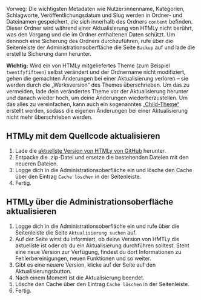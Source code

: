 <!--t HTMLy aktualisieren t-->
<!--d HTMLy mit dem Quellcode oder über die Administrationsoberfläche aktualisieren. d-->

Vorweg: Die wichtigsten Metadaten wie Nutzer:innenname, Kategorien, Schlagworte, Veröffentlichungsdatum und Slug werden in Ordner- und Dateinamen gespeichert, die sich innerhalb des Ordners `content` befinden. Dieser Ordner wird während einer Aktualisierung von HTMLy nicht berührt, was den Vorgang und die im Ordner enthaltenen Daten schützt. Um dennoch eine Sicherung des Ordners durchzuführen, rufe über die Seitenleiste der Administrationsoberfläche die Seite `Backup` auf und lade die erstellte Sicherung dann herunter.

**Wichtig:** Wird ein von HTMLy mitgeliefertes Theme (zum Beispiel `twentfyfifteen`) selbst verändert und der Ordnername nicht modifiziert, gehen die gemachten Änderungen bei einer Aktualisierung verloren – sie werden durch die „Werksversion“ des Themes überschrieben. Um das zu vermeiden, lade dein verändertes Theme vor der Aktualisierung herunter und danach wieder hoch, um deine Änderungen wiederherzustellen. Um das alles zu vereinfachen, kann auch ein sogenanntes [„Child-Theme“](https://docs.htmly.com/de/tips-trick/child-theme) erstellt werden, sodass die eigenen Änderungen bei einer Aktualisierung nicht mehr überschrieben werden.

## HTMLy mit dem Quellcode aktualisieren

1. Lade die [aktuellste Version von HTMLy von GitHub](https://github.com/danpros/htmly/releases/latest) herunter.
2. Entpacke die .zip-Datei und ersetze die bestehenden Dateien mit den neueren Dateien.
3. Logge dich in die Administrationsoberfläche ein und lösche den Cache über den Eintrag `Cache löschen` in der Seitenleiste.
4. Fertig.

## HTMLy über die Administrationsoberfläche aktualisieren

1. Logge dich in die Administrationsoberfläche ein und rufe über die Seitenleiste die Seite `Aktualisierung suchen` auf.
2. Auf der Seite wirst du informiert, ob deine Version von HMTLy die aktuellste ist oder ob du ein Aktualisierung durchführen solltest. Steht eine neue Version zur Verfügung, findest du dort Informationen zu Fehlerbereinigungen, neuen Funktionen und so weiter.
3. Gibt es eine neuere Version, klicke auf der Seite auf den Aktualisierungsbutton.
4. Nach einem Moment ist die Aktualisierung beendet.
5. Lösche den Cache über den Eintrag `Cache löschen` in der Seitenleiste.
6. Fertig.
